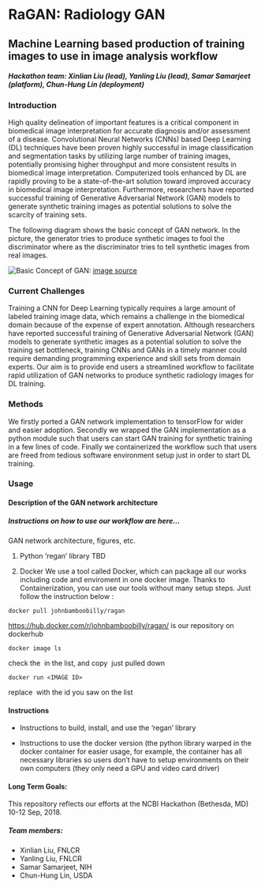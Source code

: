 # RaGAN: Radiology GAN

## Machine Learning based production of training images to use in image analysis workflow

##### Hackathon team: Xinlian Liu (lead), Yanling Liu (lead), Samar Samarjeet (platform), Chun-Hung Lin (deployment)

### Introduction

High quality delineation of important features is a critical component in biomedical image interpretation for accurate diagnosis and/or assessment of a disease. Convolutional Neural Networks (CNNs) based Deep Learning (DL) techniques have been proven highly successful in image classification and segmentation tasks by utilizing large number of training images, potentially promising higher throughput and more consistent results in biomedical image interpretation. Computerized tools enhanced by DL are rapidly proving to be a state-of-the-art solution toward improved accuracy in biomedical image interpretation. Furthermore, researchers have reported successful training of Generative Adversarial Network (GAN) models to generate synthetic training images as potential solutions to solve the scarcity of training sets.

The following diagram shows the basic concept of GAN network. In the picture, the generator tries to produce synthetic images to fool the discriminator where as the discriminator tries to tell synthetic images from real images. 


![Basic Concept of GAN:](https://mlnotebook.github.io/img/CNN/gan1.png)
[image source](https://mlnotebook.github.io/img/CNN/gan1.png)

### Current Challenges

Training a CNN for Deep Learning typically requires a large amount of labeled training image data, which remains a challenge in the biomedical domain because of the expense of expert annotation. Although researchers have reported successful training of Generative Adversarial Network (GAN) models to generate synthetic images as a potential solution to solve the training set bottleneck, training CNNs and GANs in a timely manner could require demanding programming experience and skill sets from domain experts. Our aim is to provide end users a streamlined workflow to facilitate rapid utilization of GAN networks to produce synthetic radiology images for DL training.

### Methods

We firstly ported a GAN network implementation to tensorFlow for wider and easier adoption.
Secondly we wrapped the GAN implementation as a python module such that users can start GAN training for synthetic training in a few lines of code.
Finally we containerized the workflow such that users are freed from tedious software environment setup just in order to start DL training.

### Usage

#### Description of the GAN network architecture

##### Instructions on how to use our workflow are here…

GAN network architecture, figures, etc.

1. Python ‘regan’ library
TBD

2. Docker
We use a tool called Docker, which can package all our works including code and enviroment in one docker image.
Thanks to Containerization, you can use our tools without many setup steps. Just follow the instruction below :
```
docker pull johnbamboobilly/ragan
```
https://hub.docker.com/r/johnbamboobilly/ragan/ is our repository on dockerhub
```
docker image ls
```
check the <IMAGE ID> in the list, and copy <IMAGE ID> just pulled down
```
docker run <IMAGE ID>
```
replace <IMAGE ID> with the id you saw on the list

#### Instructions

* Instructions to build, install, and use the ‘regan’ library

* Instructions to use the docker version (the python library warped in the docker container for easier usage, for example, the container has all necessary libraries so users don’t have to setup environments on their own computers (they only need a GPU and video card driver)

#### Long Term Goals:


This repository reflects our efforts at the NCBI Hackathon (Bethesda, MD) 10-12 Sep, 2018. 
##### Team members:
* Xinlian Liu, FNLCR
* Yanling Liu, FNLCR
* Samar Samarjeet, NIH
* Chun-Hung Lin, USDA

